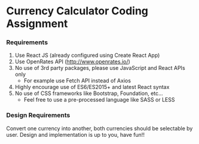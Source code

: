 # Currency Calculator Coding Assignment

### Requirements
1. Use React JS (already configured using Create React App)
2. Use OpenRates API (http://www.openrates.io/)
3. No use of 3rd party packages, please use JavaScript and React APIs only
    * For example use Fetch API instead of Axios
4. Highly encourage use of ES6/ES2015+ and latest React syntax
5. No use of CSS frameworks like Bootstrap, Foundation, etc...
    * Feel free to use a pre-processed language like SASS or LESS

### Design Requirements
Convert one currency into another, both currencies should be selectable by user. Design and implementation is up to you, have fun!!